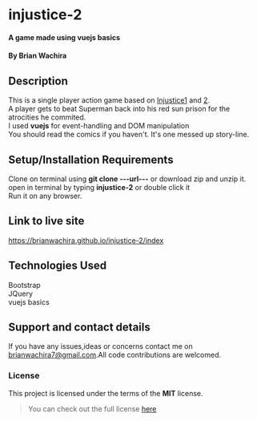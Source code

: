 # injustice-2
#### A game made using **vuejs basics** 
#### By **Brian Wachira**
## Description
This is a single player action game based on [Injustice1](https://en.wikipedia.org/wiki/Injustice:_Gods_Among_Us_(comics)) and [2](https://en.wikipedia.org/wiki/Injustice_2_(comics)). <br/>A player gets to beat Superman back into his red sun prison for the atrocities he commited.<br/>I used **vuejs** for event-handling and DOM manipulation<br/>You should read the comics if you haven't. It's one messed up story-line.
## Setup/Installation Requirements
Clone on terminal using **git clone ---url---** or download zip and unzip it.
open in terminal by typing **injustice-2** or double click it
<br/>Run it on any browser.
## Link to live site
https://brianwachira.github.io/injustice-2/index
## Technologies Used
Bootstrap<br/>
JQuery<br/>
vuejs basics<br/>
## Support and contact details
If you have any issues,ideas or concerns contact me on<a href="https://mail.google.com/mail/?view=cm&fs=1&to=brianwachira7@gmail.com" target="_blank"> brianwachira7@gmail.com</a>.All code contributions are welcomed.
### License
This project is licensed under the terms of the **MIT** license.

>You can check out the full license [here](https://github.com/brianwachira/injustice-2/blob/master/LICENSE.md)  

  
